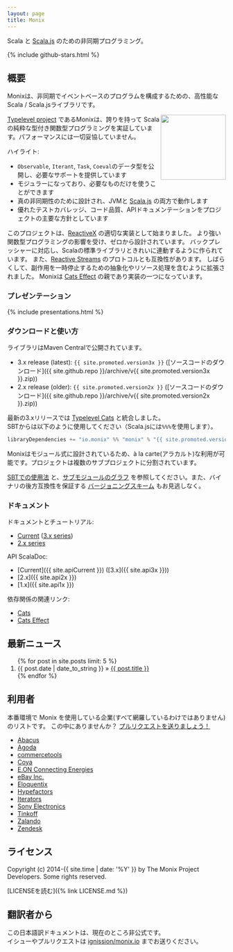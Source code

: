```yaml
---
layout: page
title: Monix
---
```


Scala と [Scala.js](http://www.scala-js.org/) のための非同期プログラミング。

{% include github-stars.html %}

## 概要

Monixは、非同期でイベントベースのプログラムを構成するための、高性能なScala / Scala.jsライブラリです。

<a href="https://typelevel.org/"><img src="{{ site.baseurl }}public/images/typelevel.png" width="150" style="float:right;" align="right" /></a>

[Typelevel project](http://typelevel.org/projects/) であるMonixは、誇りを持って Scalaの純粋な型付き関数型プログラミングを実証しています。パフォーマンスには一切妥協していません。

ハイライト:
- `Observable`, `Iterant`, `Task`, `Coeval`のデータ型を公開し、必要なサポートを提供しています
- モジュラーになっており、必要なものだけを使うことができます 
- 真の非同期性のために設計され、JVMと [Scala.js](http://scala-js.org) の両方で動作します 
- 優れたテストカバレッジ、コード品質、APIドキュメンテーションをプロジェクトの主要な方針としています

このプロジェクトは、[ReactiveX](http://reactivex.io/) の適切な実装として始まりました。
より強い関数型プログラミングの影響を受け、ゼロから設計されています。
バックプレッシャーに対応し、Scalaの標準ライブラリときれいに連動するように作られています。
また、[Reactive Streams](https://www.reactive-streams.org/) のプロトコルとも互換性があります。
しばらくして、副作用を一時停止するための抽象化やリソース処理を含むように拡張されました。
Monixは [Cats Effect](https://typelevel.org/cats-effect/) の親であり実装の一つになっています。

### プレゼンテーション

{% include presentations.html %}

### ダウンロードと使い方

ライブラリはMaven Centralで公開されています。

- 3.x release (latest): `{{ site.promoted.version3x }}`
  ([ソースコードのダウンロード]({{ site.github.repo }}/archive/v{{ site.promoted.version3x }}.zip))
- 2.x release (older): `{{ site.promoted.version2x }}`
  ([ソースコードのダウンロード]({{ site.github.repo }}/archive/v{{ site.promoted.version2x }}.zip))

最新の3.xリリースでは [Typelevel Cats](https://typelevel.org/cats/) と統合しました。  
SBTからは以下のように使用してください（Scala.jsには`%%%`を使用します）。

```scala
libraryDependencies += "io.monix" %% "monix" % "{{ site.promoted.version3x }}"
```

Monixはモジュール式に設計されているため、à la carte(アラカルト)な利用が可能です。プロジェクトは複数のサブプロジェクトに分割されています。

[SBTでの使用法](./docs/current/intro/usage.md) と、[サブモジュールのグラフ](./docs/current/intro/usage.md#sub-modules--dependencies-graph) を参照してください。また、バイナリの後方互換性を保証する [バージョニングスキーム](./docs/current/intro/versioning-scheme.md) もお見逃しなく。

### ドキュメント

ドキュメントとチュートリアル:

- [Current](/docs/current/) ([3.x series](/docs/3x/))
- [2.x series](/docs/2x/)

API ScalaDoc:

- [Current]({{ site.apiCurrent }}) ([3.x]({{ site.api3x }}))
- [2.x]({{ site.api2x }})
- [1.x]({{ site.api1x }})

依存関係の関連リンク:

- [Cats](https://typelevel.org/cats/)
- [Cats Effect](https://typelevel.org/cats-effect/)

## 最新ニュース

<ol class="news-summary">
  {% for post in site.posts limit: 5 %}
  <li>
    <time itemprop="dateCreated"
      datetime="{{ post.date | date: "%Y-%m-%d" }}">
      {{ post.date | date_to_string }} »
    </time>
    <a href="{{ post.url }}">{{ post.title }}</a>
  </li>
  {% endfor %}
</ol>

## 利用者

本番環境で Monix を使用している企業(すべて網羅しているわけではありません)のリストです。
この中にありませんか？ [プルリクエストを送りましょう！](https://github.com/monix/monix/blob/series/4.x/README.md)

- [Abacus](https://abacusfi.com)
- [Agoda](https://www.agoda.com)
- [commercetools](https://commercetools.com)
- [Coya](https://www.coya.com/)
- [E.ON Connecting Energies](https://www.eon.com/)
- [eBay Inc.](https://www.ebay.com)
- [Eloquentix](http://eloquentix.com/)
- [Hypefactors](https://www.hypefactors.com)
- [Iterators](https://www.iteratorshq.com)
- [Sony Electronics](https://www.sony.com)
- [Tinkoff](https://tinkoff.ru)
- [Zalando](https://www.zalando.com)
- [Zendesk](https://www.zendesk.com)

## ライセンス

Copyright (c) 2014-{{ site.time | date: '%Y' }} by The Monix Project Developers.
Some rights reserved.

[LICENSEを読む]({% link LICENSE.md %})

## 翻訳者から
この日本語訳ドキュメントは、現在のところ非公式です。  
イシューやプルリクエストは [ignission/monix.io](https://github.com/ignission/monix.io) までお送りください。